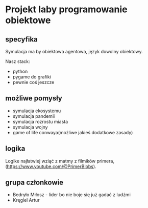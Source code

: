 # Projekt laby programowanie obiektowe

## specyfika

Symulacja ma by obiektowa agentowa, język dowolny obiektowy.

Nasz stack:

- python
- pygame do grafiki
- pewnie coś jeszcze

## możliwe pomysły

- symulacja ekosystemu
- symulacja pandemii
- symulacja rozrostu miasta
- symulacja wojny
- game of life conwaya(możliwe jakieś dodatkowe zasady)

## logika

Logike najłatwiej wziąć z matmy z filmików primera, (https://www.youtube.com/@PrimerBlobs).

## grupa członkowie

- Bedryło Miłosz - lider bo nie boje się już gadać z ludźmi
- Kręgiel Artur
